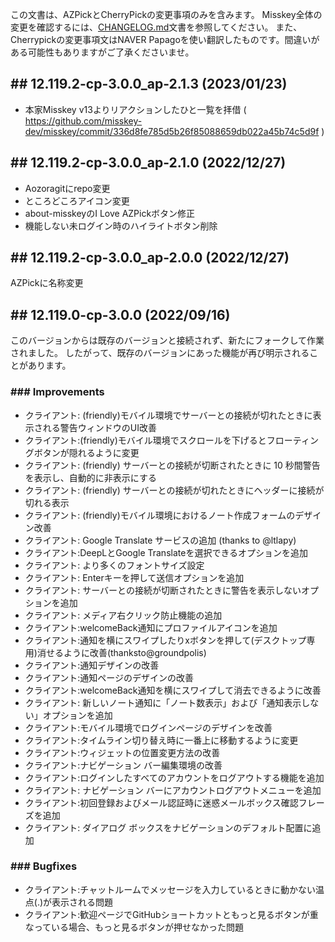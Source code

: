 <!--
## ## 12.x.x-cp-2.x.x (unreleased)

### ### Improvements

### ### Bugfixes

-->

この文書は、AZPickとCherryPickの変更事項のみを含みます。 Misskey全体の変更を確認するには、[CHANGELOG.md](CHANGELOG.md)文書を参照してください。
また、Cherrypickの変更事項文はNAVER Papagoを使い翻訳したものです。間違いがある可能性もありますがご了承くださいませ。

## ## 12.119.2-cp-3.0.0_ap-2.1.3 (2023/01/23)
- 本家Misskey v13よりリアクションしたひと一覧を拝借 ( https://github.com/misskey-dev/misskey/commit/336d8fe785d5b26f85088659db022a45b74c5d9f )

## ## 12.119.2-cp-3.0.0_ap-2.1.0 (2022/12/27)
- Aozoragitにrepo変更
- ところどころアイコン変更
- about-misskeyのI Love AZPickボタン修正
- 機能しない未ログイン時のハイライトボタン削除
## ## 12.119.2-cp-3.0.0_ap-2.0.0 (2022/12/27)
AZPickに名称変更

## ## 12.119.0-cp-3.0.0 (2022/09/16)
このバージョンからは既存のバージョンと接続されず、新たにフォークして作業されました。 したがって、既存のバージョンにあった機能が再び明示されることがあります。

### ### Improvements
- クライアント: (friendly)モバイル環境でサーバーとの接続が切れたときに表示される警告ウィンドウのUI改善
- クライアント:(friendly)モバイル環境でスクロールを下げるとフローティングボタンが隠れるように変更
- クライアント: (friendly) サーバーとの接続が切断されたときに 10 秒間警告を表示し、自動的に非表示にする
- クライアント: (friendly) サーバーとの接続が切れたときにヘッダーに接続が切れる表示
- クライアント: (friendly)モバイル環境におけるノート作成フォームのデザイン改善
- クライアント: Google Translate サービスの追加 (thanks to @ltlapy)
- クライアント:DeepLとGoogle Translateを選択できるオプションを追加
- クライアント: より多くのフォントサイズ設定
- クライアント: Enterキーを押して送信オプションを追加
- クライアント: サーバーとの接続が切断されたときに警告を表示しないオプションを追加
- クライアント: メディア右クリック防止機能の追加
- クライアント:welcomeBack通知にプロファイルアイコンを追加
- クライアント:通知を横にスワイプしたりxボタンを押して(デスクトップ専用)消せるように改善(thanksto@groundpolis)
- クライアント:通知デザインの改善
- クライアント:通知ページのデザインの改善
- クライアント:welcomeBack通知を横にスワイプして消去できるように改善
- クライアント: 新しいノート通知に「ノート数表示」および「通知表示しない」オプションを追加
- クライアント:モバイル環境でログインページのデザインを改善
- クライアント:タイムライン切り替え時に一番上に移動するように変更
- クライアント:ウィジェットの位置変更方法の改善
- クライアント:ナビゲーション バー編集環境の改善
- クライアント:ログインしたすべてのアカウントをログアウトする機能を追加
- クライアント: ナビゲーション バーにアカウントログアウトメニューを追加
- クライアント:初回登録およびメール認証時に迷惑メールボックス確認フレーズを追加
- クライアント: ダイアログ ボックスをナビゲーションのデフォルト配置に追加

### ### Bugfixes
- クライアント:チャットルームでメッセージを入力しているときに動かない温点(.)が表示される問題
- クライアント:歓迎ページでGitHubショートカットともっと見るボタンが重なっている場合、もっと見るボタンが押せなかった問題

<!--
## ## 12.x.x-cp-2.x.x (unreleased)_legacy

### ### Improvements
- クライアント:全般的なUIのブラシアップ
- クライアント: MFM関数構文の提案実装
- クライアント:未読通知のみを表示する機能
- クライアント:通知ページで通知の種類に応じたフィルタ
- クライアント:アニメーション削減設定の適用範囲を拡大
- クライアント:テーマコンパイラにhueとsaturate関数を追加
- クライアント: ノート作成フォームにキャンセル線機能を追加
- クライアント: コントロールパネルのパフォーマンス改善
- クライアント: 自分のリアクションを見られるように改善
	- 設定により、リアクションリストをみんなに公開できる。
- クライアント: ユーザー検索精度の向上
- クライアント: 新しいライトテーマの追加
- クライアント: 新しいダークテーマの追加
- クライアント:/shareクエリでコメントやファイルなどの情報を配信できるように変更
- UI(friendly):ナビゲーションメニューボタンに通知インジケーターを追加
- UI(friendly):「発見する」タブでナビゲーションメニューにアクセスできるように改善
- UI(friendly):タイムラインヘッダーのモーダルポップアップに表示されるインジケーターのデザイン調整
- UI(friendly):タイムラインのノートデザインをMisskey基本テーマと併合し、デザイン改善
- UI(friendly):ヘッダー作動方式最適化
- UI(friendly):全般的なUIをMisskey基本テーマと併合
- ActivityPub:HTML→MFM変換の強化
- API:グループでのusers/groups/leaveエンドポイントの実装
- API:i/notificationsにunreadOnlyオプションを追加
- API:ap系のエンドポイントログイン必須化+速度制限追加
- API:ユーザーのリアクションリストを取得するusers/reactionsの追加
- - API: users/search 및 users/search-by-username-and-host 를 강화
- MFM:太字<b></b>およびキャンセル線<s></s>タグ構文追加
- Docker:Node.jsを17.0.1にアップデート
- アカウント登録時にメールアドレス設定を必須に設定するオプションを追加
- ページロードエラーページに更新ボタンを追加
- ミュートおよびブロックリストをインポートできるように変更
- チャートの同期を毎日0時に自動的に行う

### ### Bugfixes
- クライアント:ヘッダーのタブが返される問題
- クライアント:ヘッダーにタブが表示された状態でタイトルをクリックしたときにタブ選択ポップアップが表示される問題
- クライアント:アンテナ、リストタイムラインを読み込めない問題
- クライアント: ユーザー ページのタブが動作しない問題
- クライアント:ピン留めユーザー設定項目がない問題
- クライアント: Deck UI で重なったカラムの一方を折りたたんだ状態で右に差し出すと割れる問題
- クライアント:テーマ管理ができない問題
- クライアント:リモート ノートで意図せずローカル カスタム 絵文字が使用される可能性のある問題
- クライアント:通知上でローカル リアクションが表示されない問題
- クライアント: ウィジェットを追加できない問題
- UI(friendly):ヘッダーにタイトルが表示されない問題
- API:アプリケーション通知を取得しない問題
- MFM:リンクラベルの言及はテキストで構文分析する
- MFM:URLノードにプロパティを追加し、<>でまとめたかどうかを示す。
- MFM:ハッシュタグで<および>の使用を許可しない
- ActivityPub: not reactedしたUndo.Likeがinboxに残存する問題
- - createDeleteAccountJob 수정
- 管理者用ジョブキューに遅延したジョブがリストに表示されない問題の修正
- 一部翻訳の改善
- 依存パッケージ更新

### ### Changes
- 保守性と使用性の面でCherryPickコマンド ライン オプションが削除されました。
	- 必要に応じて、環境変数に置き換えることができます。
- MFM:性能、保守性、構文誤認識抑制の観点から球形関数構文のサポートを終了しました。
	- 構文(`[foo bar]`)を使用せず、現行構文(`$[foo bar]`)を使用してください。
- モデレーターをブロックできないように設定された部分が連合間で問題を引き起こす可能性があることが確認され、その部分を削除しました。
- データベースにログを保存しません。
	- ログを永続化するにはsyslogを利用してください。
